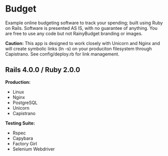 Budget
================================

Example online budgeting software to track your spending; built using Ruby on Rails.
Software is presented AS IS, with no guarantee of anything. You are free to use any code but not RainyBudget branding or images.

**Caution:** This app is designed to work closely with Unicorn and Nginx and will create symbolic links (ln -s) on your produciton filesystem through Capistrano. See config/deploy.rb for link management.


Rails 4.0.0 / Ruby 2.0.0
------------------------


**Production:**

* Linux
* Nginx
* PostgreSQL
* Unicorn
* Capistrano


**Testing Suite:**

* Rspec
* Capybara
* Factory Girl
* Selenium Webdriver


